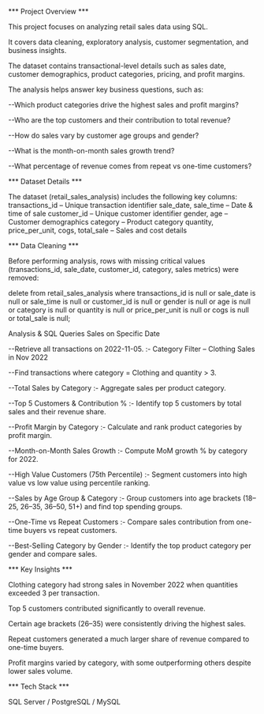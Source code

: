*** Project Overview ***

This project focuses on analyzing retail sales data using SQL.

It covers data cleaning, exploratory analysis, customer segmentation, and business insights.

The dataset contains transactional-level details such as sales date, customer demographics, product categories, pricing, and profit margins.

The analysis helps answer key business questions, such as:

--Which product categories drive the highest sales and profit margins?

--Who are the top customers and their contribution to total revenue?

--How do sales vary by customer age groups and gender?

--What is the month-on-month sales growth trend?

--What percentage of revenue comes from repeat vs one-time customers?

*** Dataset Details ***

The dataset (retail_sales_analysis) includes the following key columns:
transactions_id – Unique transaction identifier
sale_date, sale_time – Date & time of sale
customer_id – Unique customer identifier
gender, age – Customer demographics
category – Product category
quantity, price_per_unit, cogs, total_sale – Sales and cost details

*** Data Cleaning ***

Before performing analysis, rows with missing critical values (transactions_id, sale_date, customer_id, category, sales metrics) were removed:

delete from retail_sales_analysis
where transactions_id is null
   or sale_date is null
   or sale_time is null
   or customer_id is null
   or gender is null
   or age is null
   or category is null
   or quantity is null
   or price_per_unit is null
   or cogs is null
   or total_sale is null;

Analysis & SQL Queries
Sales on Specific Date

--Retrieve all transactions on 2022-11-05. :- Category Filter – Clothing Sales in Nov 2022 

--Find transactions where category = Clothing and quantity > 3.

--Total Sales by Category :- Aggregate sales per product category.

--Top 5 Customers & Contribution % :- Identify top 5 customers by total sales and their revenue share.

--Profit Margin by Category :- Calculate and rank product categories by profit margin.

--Month-on-Month Sales Growth :- Compute MoM growth % by category for 2022.

--High Value Customers (75th Percentile) :- Segment customers into high value vs low value using percentile ranking.

--Sales by Age Group & Category :- Group customers into age brackets (18–25, 26–35, 36–50, 51+) and find top spending groups.

--One-Time vs Repeat Customers :- Compare sales contribution from one-time buyers vs repeat customers.

--Best-Selling Category by Gender :- Identify the top product category per gender and compare sales.

*** Key Insights ***

Clothing category had strong sales in November 2022 when quantities exceeded 3 per transaction.

Top 5 customers contributed significantly to overall revenue.

Certain age brackets (26–35) were consistently driving the highest sales.

Repeat customers generated a much larger share of revenue compared to one-time buyers.

Profit margins varied by category, with some outperforming others despite lower sales volume.



*** Tech Stack ***

SQL Server / PostgreSQL / MySQL 






